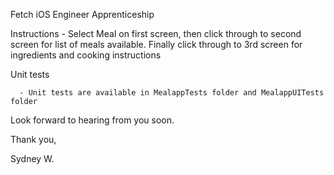 Fetch iOS Engineer Apprenticeship 

 Instructions
    - Select Meal on first screen, then click through to second screen for list of meals available. Finally click through to 3rd screen for ingredients and cooking instructions
    
   
   Unit tests
   
      - Unit tests are available in MealappTests folder and MealappUITests folder
      

Look forward to hearing from you soon.

Thank you,

Sydney W.
